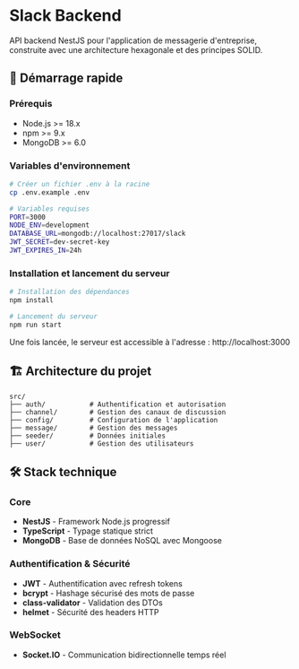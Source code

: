 # Slack Backend

API backend NestJS pour l'application de messagerie d'entreprise, construite avec une architecture hexagonale et des principes SOLID.

## 🚀 Démarrage rapide

### Prérequis
- Node.js >= 18.x
- npm >= 9.x
- MongoDB >= 6.0

### Variables d'environnement
```bash
# Créer un fichier .env à la racine
cp .env.example .env

# Variables requises
PORT=3000
NODE_ENV=development
DATABASE_URL=mongodb://localhost:27017/slack
JWT_SECRET=dev-secret-key
JWT_EXPIRES_IN=24h
```

### Installation et lancement du serveur
```bash
# Installation des dépendances
npm install

# Lancement du serveur
npm run start
```

Une fois lancée, le serveur est accessible à l'adresse : http://localhost:3000

## 🏗️ Architecture du projet

```
src/
├── auth/           # Authentification et autorisation
├── channel/        # Gestion des canaux de discussion
├── config/         # Configuration de l'application
├── message/        # Gestion des messages
├── seeder/         # Données initiales
├── user/           # Gestion des utilisateurs
```

## 🛠️ Stack technique

### Core
- **NestJS** - Framework Node.js progressif
- **TypeScript** - Typage statique strict
- **MongoDB** - Base de données NoSQL avec Mongoose

### Authentification & Sécurité
- **JWT** - Authentification avec refresh tokens
- **bcrypt** - Hashage sécurisé des mots de passe
- **class-validator** - Validation des DTOs
- **helmet** - Sécurité des headers HTTP

### WebSocket
- **Socket.IO** - Communication bidirectionnelle temps réel